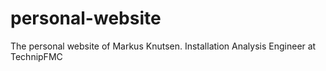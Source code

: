 # personal-website
 The personal website of Markus Knutsen.
 Installation Analysis Engineer at TechnipFMC
